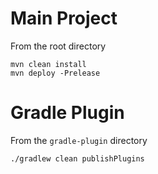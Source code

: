 # Main Project
From the root directory

    mvn clean install
    mvn deploy -Prelease

# Gradle Plugin
From the `gradle-plugin` directory

    ./gradlew clean publishPlugins
